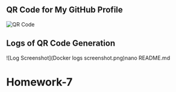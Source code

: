 ## QR Code for My GitHub Profile
![QR Code](qr_codes/my_qr.png)
## Logs of QR Code Generation
![Log Screenshot](Docker logs screenshot.png)nano README.md
# Homework-7
